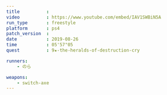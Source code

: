```yaml
---
title          :
video          : https://www.youtube.com/embed/IAV1SWBiN5A
run_type       : freestyle
platform       : ps4
patch_version  : 
date           : 2019-08-26
time           : 05'57"05
quest          : 9★-the-heralds-of-destruction-cry

runners:
    - のら

weapons:
    - switch-axe
---
```

